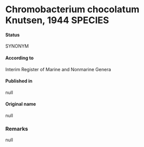 # Chromobacterium chocolatum Knutsen, 1944 SPECIES

#### Status
SYNONYM

#### According to
Interim Register of Marine and Nonmarine Genera

#### Published in
null

#### Original name
null

### Remarks
null